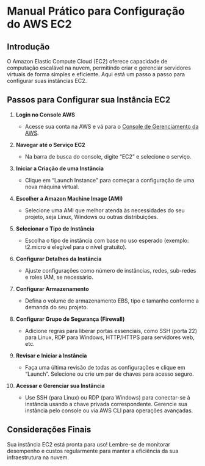 # Manual Prático para Configuração do AWS EC2

## Introdução
O Amazon Elastic Compute Cloud (EC2) oferece capacidade de computação escalável na nuvem, permitindo criar e gerenciar servidores virtuais de forma simples e eficiente. Aqui está um passo a passo para configurar suas instâncias EC2.

## Passos para Configurar sua Instância EC2

1. **Login no Console AWS**  
   - Acesse sua conta na AWS e vá para o [Console de Gerenciamento da AWS](https://aws.amazon.com/console/).

2. **Navegar até o Serviço EC2**  
   - Na barra de busca do console, digite “EC2” e selecione o serviço.

3. **Iniciar a Criação de uma Instância**  
   - Clique em “Launch Instance” para começar a configuração de uma nova máquina virtual.

4. **Escolher a Amazon Machine Image (AMI)**  
   - Selecione uma AMI que melhor atenda às necessidades do seu projeto, seja Linux, Windows ou outras distribuições.

5. **Selecionar o Tipo de Instância**  
   - Escolha o tipo de instância com base no uso esperado (exemplo: t2.micro é elegível para o nível gratuito).

6. **Configurar Detalhes da Instância**  
   - Ajuste configurações como número de instâncias, redes, sub-redes e roles IAM, se necessário.

7. **Configurar Armazenamento**  
   - Defina o volume de armazenamento EBS, tipo e tamanho conforme a demanda do seu projeto.

8. **Configurar Grupo de Segurança (Firewall)**  
   - Adicione regras para liberar portas essenciais, como SSH (porta 22) para Linux, RDP para Windows, HTTP/HTTPS para servidores web, etc.

9. **Revisar e Iniciar a Instância**  
   - Faça uma última revisão de todas as configurações e clique em “Launch”. Selecione ou crie um par de chaves para acesso seguro.

10. **Acessar e Gerenciar sua Instância**  
    - Use SSH (para Linux) ou RDP (para Windows) para conectar-se à instância usando a chave privada correspondente. Gerencie sua instância pelo console ou via AWS CLI para operações avançadas.

## Considerações Finais  
Sua instância EC2 está pronta para uso! Lembre-se de monitorar desempenho e custos regularmente para manter a eficiência da sua infraestrutura na nuvem.
